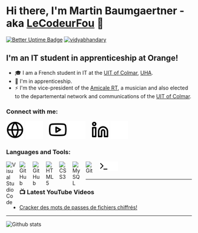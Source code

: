 # Hi there, I'm Martin Baumgaertner - aka [LeCodeurFou][youtube] 👋 
[comment]: <>

[![Better Uptime Badge](https://betteruptime.com/status-badges/v1/monitor/lkz6.svg)](https://betteruptime.com/?utm_source=status_badge)
<a href="https://www.linkedin.com/in/martin-baumgaertner-b17601221" target="blank"><img src="https://img.shields.io/badge/LinkedIn-0077B5?style=for-the-badge&logo=linkedin&logoColor=white" alt="vidyabhandary"/></a> 


## I'm an IT student in apprenticeship at Orange!

- 🎓 I am a French student in IT at the [UIT of Colmar](https://www.iutcolmar.uha.fr/index.php/formations/diplomes/bachelor-universitaire-de-technologie-b-u-t-bac-3/b-u-t-reseaux-et-telecommunications/), [UHA](https://www.uha.fr/fr/index.html).
- 💼 I'm in apprenticeship.
- ⚡ I'm the vice-president of the [Amicale RT](https://www.instagram.com/amicale.rt/), a musician and also elected to the departemental network and communications of the [UIT of Colmar](https://www.iutcolmar.uha.fr/).


### Connect with me:

[![website](./img/globe-light.svg)](https://5martin.fr#gh-light-mode-only)
[![website](./img/globe-dark.svg)](https://5martin.fr#gh-dark-mode-only)
&nbsp;&nbsp;
[![website](./img/youtube-light.svg)](https://youtube.com/c/LOMAVOIR#gh-light-mode-only)
[![website](./img/youtube-dark.svg)](https://youtube.com/c/LOMAVOIR#gh-dark-mode-only)
&nbsp;&nbsp;
[![website](./img/linkedin-light.svg)](https://www.linkedin.com/in/martin-baumgaertner-b17601221/#gh-light-mode-only)
[![website](./img/linkedin-dark.svg)](https://www.linkedin.com/in/martin-baumgaertner-b17601221/#gh-dark-mode-only)

### Languages and Tools:

[<img align="left" alt="Visual Studio Code" width="26px" src="https://cdn.jsdelivr.net/gh/devicons/devicon/icons/vscode/vscode-original.svg" style="padding-right:10px;" />][webdevplaylist]
[<img align="left" alt="GitHub" width="26px" src="https://user-images.githubusercontent.com/3369400/139447912-e0f43f33-6d9f-45f8-be46-2df5bbc91289.png" style="padding-right:10px;" />](https://www.youtube.com/c/LOMAVOIR#gh-dark-mode-only)
[<img align="left" alt="GitHub" width="26px" src="https://user-images.githubusercontent.com/3369400/139448065-39a229ba-4b06-434b-bc67-616e2ed80c8f.png" style="padding-right:10px;" />](https://www.youtube.com/c/LOMAVOIR#gh-light-mode-only)
[<img align="left" alt="HTML5" width="26px" src="https://cdn.jsdelivr.net/gh/devicons/devicon/icons/html5/html5-original.svg" style="padding-right:10px;" />][webdevplaylist]
[<img align="left" alt="CSS3" width="26px" src="https://cdn.jsdelivr.net/gh/devicons/devicon/icons/css3/css3-original.svg" style="padding-right:10px;" />][cssplaylist]
[<img align="left" alt="MySQL" width="26px" src="https://cdn.jsdelivr.net/gh/devicons/devicon/icons/mysql/mysql-original.svg" style="padding-right:10px;" />][webdevplaylist]
[<img align="left" alt="Git" width="26px" src="https://cdn.jsdelivr.net/gh/devicons/devicon/icons/git/git-original.svg" style="padding-right:10px;" />][webdevplaylist]

[<img align="left" alt="Terminal" width="26px" src="./img/terminal-light.svg" />](https://www.youtube.com/c/LOMAVOIR#gh-light-mode-only)
[<img align="left" alt="Terminal" width="26px" src="./img/terminal-dark.svg" />](https://www.youtube.com/c/LOMAVOIR#gh-dark-mode-only)

<br />
<br />

---

### 📺 Latest YouTube Videos

<!-- YOUTUBE:START -->
- [Cracker des mots de passes de fichiers chiffrés!](https://www.youtube.com/watch?v=Eu-5x0tgQ6E)
<!-- YOUTUBE:END -->

---

![Github stats](https://github-readme-stats.vercel.app/api?username=martinbaumg&theme=highcontrast&show_icons=true&count_private=true)

[website]: https://martinbaumgaertner.com
[course]: https://5martin.fr
[youtube]: https://youtube.com/c/LOMAVOIR
[instagram]: https://instagram.com/codeSTACKr
[linkedin]: https://linkedin.com/in/codeSTACKr
[webdevplaylist]: https://www.youtube.com/c/LOMAVOIR
[jsplaylist]: https://www.youtube.com/c/LOMAVOIR
[cssplaylist]: https://www.youtube.com/c/LOMAVOIR
[reactplaylist]: https://www.youtube.com/c/LOMAVOIR
